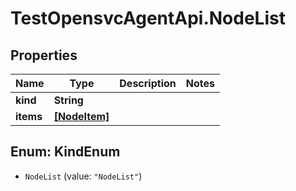# TestOpensvcAgentApi.NodeList

## Properties

Name | Type | Description | Notes
------------ | ------------- | ------------- | -------------
**kind** | **String** |  | 
**items** | [**[NodeItem]**](NodeItem.md) |  | 



## Enum: KindEnum


* `NodeList` (value: `"NodeList"`)




